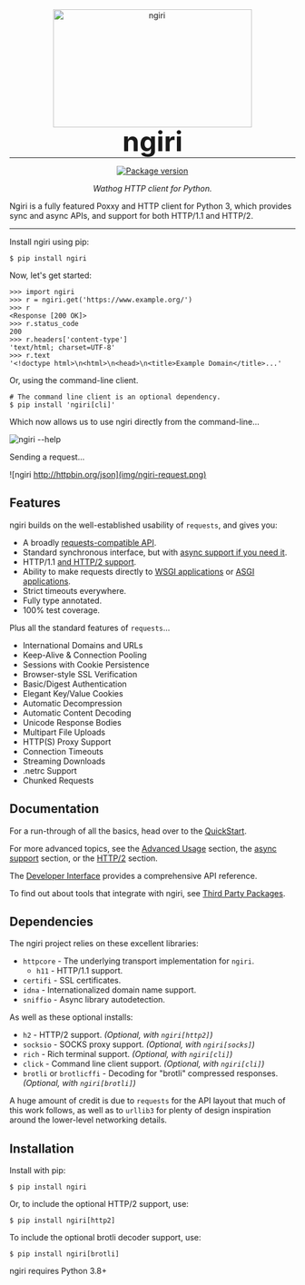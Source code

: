 <p align="center" style="margin: 0 0 10px">
  <img width="350" height="208" src="https://as2.ftcdn.net/v2/jpg/03/00/67/61/1000_F_300676155_XMG5mTLywtsJaZfzf7UpSImu87m8lia8.jpg" alt='ngiri'>
</p>

<h1 align="center" style="font-size: 3rem; margin: -15px 0">
ngiri
</h1>

---

<div align="center">
<p>

<a href="https://pypi.org/project/ngiri/">
    <img src="https://badge.fury.io/py/ngiri.svg" alt="Package version">
</a>
</p>

<em>Wathog HTTP client for Python.</em>
</div>

Ngiri is a fully featured Poxxy and HTTP client for Python 3, which provides sync and async APIs, and support for both HTTP/1.1 and HTTP/2.

---

Install ngiri using pip:

```shell
$ pip install ngiri
```

Now, let's get started:

```pycon
>>> import ngiri
>>> r = ngiri.get('https://www.example.org/')
>>> r
<Response [200 OK]>
>>> r.status_code
200
>>> r.headers['content-type']
'text/html; charset=UTF-8'
>>> r.text
'<!doctype html>\n<html>\n<head>\n<title>Example Domain</title>...'
```

Or, using the command-line client.

```shell
# The command line client is an optional dependency.
$ pip install 'ngiri[cli]'
```

Which now allows us to use ngiri directly from the command-line...

![ngiri --help](img/ngiri-help.png)

Sending a request...

![ngiri http://httpbin.org/json](img/ngiri-request.png)

## Features

ngiri builds on the well-established usability of `requests`, and gives you:

* A broadly [requests-compatible API](compatibility.md).
* Standard synchronous interface, but with [async support if you need it](async.md).
* HTTP/1.1 [and HTTP/2 support](http2.md).
* Ability to make requests directly to [WSGI applications](advanced.md#calling-into-python-web-apps) or [ASGI applications](async.md#calling-into-python-web-apps).
* Strict timeouts everywhere.
* Fully type annotated.
* 100% test coverage.

Plus all the standard features of `requests`...

* International Domains and URLs
* Keep-Alive & Connection Pooling
* Sessions with Cookie Persistence
* Browser-style SSL Verification
* Basic/Digest Authentication
* Elegant Key/Value Cookies
* Automatic Decompression
* Automatic Content Decoding
* Unicode Response Bodies
* Multipart File Uploads
* HTTP(S) Proxy Support
* Connection Timeouts
* Streaming Downloads
* .netrc Support
* Chunked Requests

## Documentation

For a run-through of all the basics, head over to the [QuickStart](quickstart.md).

For more advanced topics, see the [Advanced Usage](advanced.md) section,
the [async support](async.md) section, or the [HTTP/2](http2.md) section.

The [Developer Interface](api.md) provides a comprehensive API reference.

To find out about tools that integrate with ngiri, see [Third Party Packages](third_party_packages.md).

## Dependencies

The ngiri project relies on these excellent libraries:

* `httpcore` - The underlying transport implementation for `ngiri`.
  * `h11` - HTTP/1.1 support.
* `certifi` - SSL certificates.
* `idna` - Internationalized domain name support.
* `sniffio` - Async library autodetection.

As well as these optional installs:

* `h2` - HTTP/2 support. *(Optional, with `ngiri[http2]`)*
* `socksio` - SOCKS proxy support. *(Optional, with `ngiri[socks]`)*
* `rich` - Rich terminal support. *(Optional, with `ngiri[cli]`)*
* `click` - Command line client support. *(Optional, with `ngiri[cli]`)*
* `brotli` or `brotlicffi` - Decoding for "brotli" compressed responses. *(Optional, with `ngiri[brotli]`)*

A huge amount of credit is due to `requests` for the API layout that
much of this work follows, as well as to `urllib3` for plenty of design
inspiration around the lower-level networking details.

## Installation

Install with pip:

```shell
$ pip install ngiri
```

Or, to include the optional HTTP/2 support, use:

```shell
$ pip install ngiri[http2]
```

To include the optional brotli decoder support, use:

```shell
$ pip install ngiri[brotli]
```

ngiri requires Python 3.8+

[sync-support]: https://github.com/pesaply/ngiri/issues/572
